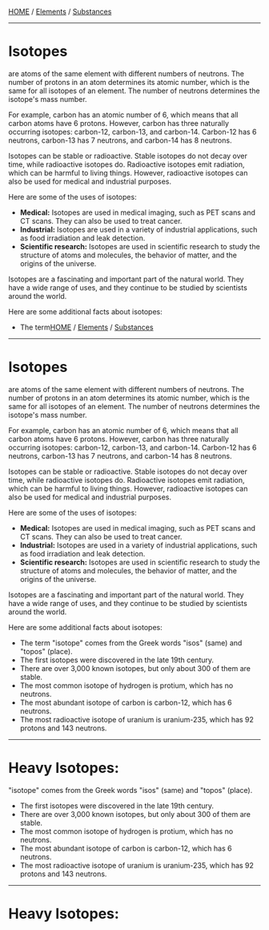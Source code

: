 [HOME](/README.md) / [Elements](/assets/docs/earth/elements/readme.md) / [Substances](/assets/docs/synthesis/substances/readme.md)   

-----------------------       


# Isotopes    
are atoms of the same element with different numbers of neutrons. The number of protons in an atom determines its atomic number, which is the same for all isotopes of an element. The number of neutrons determines the isotope's mass number.

For example, carbon has an atomic number of 6, which means that all carbon atoms have 6 protons. However, carbon has three naturally occurring isotopes: carbon-12, carbon-13, and carbon-14. Carbon-12 has 6 neutrons, carbon-13 has 7 neutrons, and carbon-14 has 8 neutrons.

Isotopes can be stable or radioactive. Stable isotopes do not decay over time, while radioactive isotopes do. Radioactive isotopes emit radiation, which can be harmful to living things. However, radioactive isotopes can also be used for medical and industrial purposes.

Here are some of the uses of isotopes:

* **Medical:** Isotopes are used in medical imaging, such as PET scans and CT scans. They can also be used to treat cancer.
* **Industrial:** Isotopes are used in a variety of industrial applications, such as food irradiation and leak detection.
* **Scientific research:** Isotopes are used in scientific research to study the structure of atoms and molecules, the behavior of matter, and the origins of the universe.

Isotopes are a fascinating and important part of the natural world. They have a wide range of uses, and they continue to be studied by scientists around the world.

Here are some additional facts about isotopes:

* The term[HOME](/README.md) / [Elements](/assets/docs/earth/elements/readme.md) / [Substances](/assets/docs/synthesis/substances/readme.md)   

-----------------------       


# Isotopes    
are atoms of the same element with different numbers of neutrons. The number of protons in an atom determines its atomic number, which is the same for all isotopes of an element. The number of neutrons determines the isotope's mass number.

For example, carbon has an atomic number of 6, which means that all carbon atoms have 6 protons. However, carbon has three naturally occurring isotopes: carbon-12, carbon-13, and carbon-14. Carbon-12 has 6 neutrons, carbon-13 has 7 neutrons, and carbon-14 has 8 neutrons.

Isotopes can be stable or radioactive. Stable isotopes do not decay over time, while radioactive isotopes do. Radioactive isotopes emit radiation, which can be harmful to living things. However, radioactive isotopes can also be used for medical and industrial purposes.

Here are some of the uses of isotopes:

* **Medical:** Isotopes are used in medical imaging, such as PET scans and CT scans. They can also be used to treat cancer.
* **Industrial:** Isotopes are used in a variety of industrial applications, such as food irradiation and leak detection.
* **Scientific research:** Isotopes are used in scientific research to study the structure of atoms and molecules, the behavior of matter, and the origins of the universe.

Isotopes are a fascinating and important part of the natural world. They have a wide range of uses, and they continue to be studied by scientists around the world.

Here are some additional facts about isotopes:

* The term "isotope" comes from the Greek words "isos" (same) and "topos" (place).
* The first isotopes were discovered in the late 19th century.
* There are over 3,000 known isotopes, but only about 300 of them are stable.
* The most common isotope of hydrogen is protium, which has no neutrons.
* The most abundant isotope of carbon is carbon-12, which has 6 neutrons.
* The most radioactive isotope of uranium is uranium-235, which has 92 protons and 143 neutrons.

----------------------

# Heavy Isotopes:   


 "isotope" comes from the Greek words "isos" (same) and "topos" (place).
* The first isotopes were discovered in the late 19th century.
* There are over 3,000 known isotopes, but only about 300 of them are stable.
* The most common isotope of hydrogen is protium, which has no neutrons.
* The most abundant isotope of carbon is carbon-12, which has 6 neutrons.
* The most radioactive isotope of uranium is uranium-235, which has 92 protons and 143 neutrons.

----------------------

# Heavy Isotopes:   


